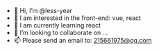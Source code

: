 - 👋 Hi, I’m @less-year
- 👀 I am interested in the front-end: vue, react
- 🌱 I am currently learning react
- 💞️ I’m looking to collaborate on ...
- 📫 Please send an email to: 215661975@qq.com

<!---
less-year/less-year is a ✨ special ✨ repository because its `README.md` (this file) appears on your GitHub profile.
You can click the Preview link to take a look at your changes.
--->

